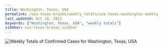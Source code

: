 ```yaml
---
title: Washington, Texas, USA
permalink: /usa-texas-brazos/weekly_totals/usa-texas-washington-weekly_totals.html
last_updated: Oct 18, 2021
keywords: ["Washington, Texas, USA", "weekly totals"]
sidebar: usa-texas-brazos_sidebar
---
```


![Weekly Totals of Confirmed Cases for Washington, Texas, USA](/covid_tracker/images/graphs/usa-texas-washington-weekly_totals_graph.png)
